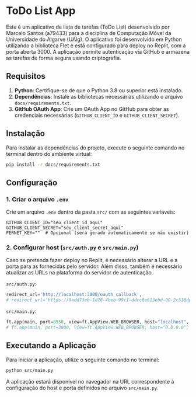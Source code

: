 # ToDo List App

Este é um aplicativo de lista de tarefas (ToDo List) desenvolvido por Marcelo Santos (a79433) para a disciplina de Computação Móvel da Universidade do Algarve (UAlg). O aplicativo foi desenvolvido em Python utilizando a biblioteca Flet e está configurado para deploy no Replit, com a porta aberta 3000. A aplicação permite autenticação via GitHub e armazena as tarefas de forma segura usando criptografia.

## Requisitos

1. **Python**: Certifique-se de que o Python 3.8 ou superior está instalado.
2. **Dependências**: Instale as bibliotecas necessárias utilizando o arquivo `docs/requirements.txt`.
3. **GitHub OAuth App**: Crie um OAuth App no GitHub para obter as credenciais necessárias (`GITHUB_CLIENT_ID` e `GITHUB_CLIENT_SECRET`).

## Instalação

Para instalar as dependências do projeto, execute o seguinte comando no terminal dentro do ambiente virtual:

```sh
pip install -r docs/requirements.txt
```

## Configuração

### 1. Criar o arquivo `.env`

Crie um arquivo `.env` dentro da pasta `src/` com as seguintes variáveis:

```plaintext
GITHUB_CLIENT_ID="seu_client_id_aqui"
GITHUB_CLIENT_SECRET="seu_client_secret_aqui"
FERNET_KEY=""  # Opcional (será gerado automaticamente se não existir)
```

### 2. Configurar host (`src/auth.py` e `src/main.py`)

Caso se pretenda fazer deploy no Replit, é necessário alterar a URL e a porta para as fornecidas pelo servidor. Além disso, também é necessário atualizar as URLs na plataforma do servidor de autenticação.

`src/auth.py`:
```python
redirect_url='http://localhost:3000/oauth_callback',
# redirect_url='https://9add73eb-1d78-4beb-99c1-ddcc8e613ebd-00-2c518dp4o8er8.riker.replit.dev:3000/oauth_callback', # Replit
```

`src/main.py`:
```python
ft.app(main, port=8550, view=ft.AppView.WEB_BROWSER, host="localhost", assets_dir="src/assets")
# ft.app(main, port=3000, view=ft.AppView.WEB_BROWSER, host="0.0.0.0", assets_dir="src/assets") # Replit
```

## Executando a Aplicação

Para iniciar a aplicação, utilize o seguinte comando no terminal:

```sh
python src/main.py
```

A aplicação estará disponível no navegador na URL correspondente à configuração do host e porta definidos no arquivo `src/main.py`.
